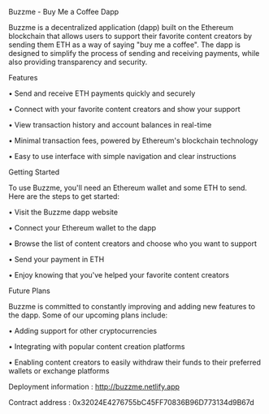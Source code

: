 Buzzme - Buy Me a Coffee Dapp

Buzzme is a decentralized application (dapp) built on the Ethereum blockchain that allows users to support their favorite content creators by sending them ETH as a way of saying "buy me a coffee". The dapp is designed to simplify the process of sending and receiving payments, while also providing transparency and security.

Features

• Send and receive ETH payments quickly and securely

• Connect with your favorite content creators and show your support

• View transaction history and account balances in real-time

• Minimal transaction fees, powered by Ethereum's blockchain technology

• Easy to use interface with simple navigation and clear instructions

Getting Started

To use Buzzme, you'll need an Ethereum wallet and some ETH to send. Here are the steps to get started:

• Visit the Buzzme dapp website

• Connect your Ethereum wallet to the dapp

• Browse the list of content creators and choose who you want to support

• Send your payment in ETH

• Enjoy knowing that you've helped your favorite content creators

Future Plans

Buzzme is committed to constantly improving and adding new features to the dapp. Some of our upcoming plans include:

• Adding support for other cryptocurrencies

• Integrating with popular content creation platforms

• Enabling content creators to easily withdraw their funds to their preferred wallets or exchange platforms


Deployment information : http://buzzme.netlify.app

Contract address : 0x32024E4276755bC45FF70836B96D773134d9B67d
